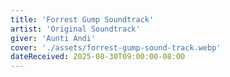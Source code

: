 ```yaml
---
title: 'Forrest Gump Soundtrack'
artist: 'Original Soundtrack'
giver: 'Aunti Andi'
cover: './assets/forrest-gump-sound-track.webp'
dateReceived: 2025-08-30T09:00:00-08:00
---
```

